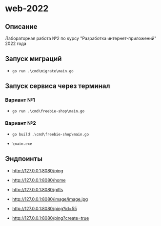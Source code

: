 # web-2022

## Описание
Лабораторная работа №2 по курсу "Разработка интернет-приложений" 2022 года

## Запуск миграций
- `go run .\cmd\migrate\main.go`

## Запуск сервиса через терминал

### Вариант №1
- `go run .\cmd\freebie-shop\main.go`

### Вариант №2
- `go build .\cmd\freebie-shop\main.go`

- `\main.exe`

## Эндпоинты
- http://127.0.0.1:8080/ping

- http://127.0.0.1:8080/home

- http://127.0.0.1:8080/gifts

- http://127.0.0.1:8080/image/image.jpg

- http://127.0.0.1:8080/ping?id=55

- http://127.0.0.1:8080/ping?create=true






